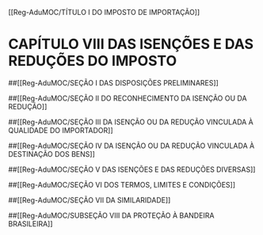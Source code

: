 [[Reg-AduMOC/TÍTULO I DO IMPOSTO DE IMPORTAÇÃO]]

# CAPÍTULO VIII DAS ISENÇÕES E DAS REDUÇÕES DO IMPOSTO
##[[Reg-AduMOC/SEÇÃO I DAS DISPOSIÇÕES PRELIMINARES]]

##[[Reg-AduMOC/SEÇÃO II DO RECONHECIMENTO DA ISENÇÃO OU DA REDUÇÃO]]

##[[Reg-AduMOC/SEÇÃO III DA ISENÇÃO OU DA REDUÇÃO VINCULADA À QUALIDADE DO IMPORTADOR]]

##[[Reg-AduMOC/SEÇÃO IV DA ISENÇÃO OU DA REDUÇÃO VINCULADA À DESTINAÇÃO DOS BENS]]

##[[Reg-AduMOC/SEÇÃO V DAS ISENÇÕES E DAS REDUÇÕES DIVERSAS]]

##[[Reg-AduMOC/SEÇÃO VI DOS TERMOS, LIMITES E CONDIÇÕES]]

##[[Reg-AduMOC/SEÇÃO VII DA SIMILARIDADE]]

##[[Reg-AduMOC/SUBSEÇÃO VIII DA PROTEÇÃO À BANDEIRA BRASILEIRA]]